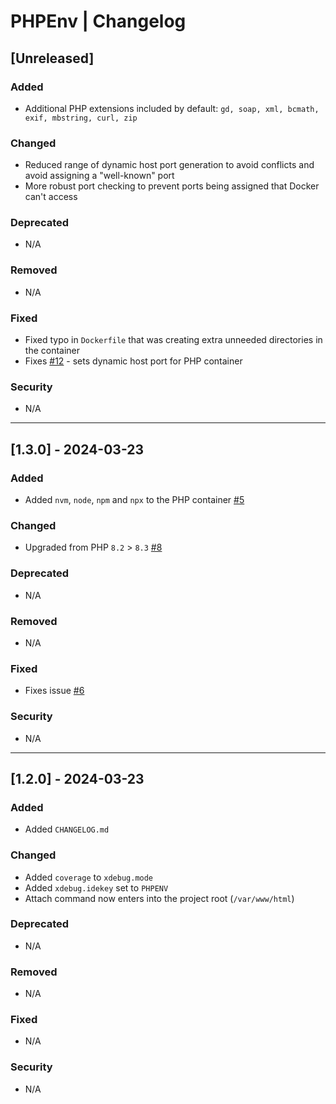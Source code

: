 # PHPEnv | Changelog

## [Unreleased]
### Added
- Additional PHP extensions included by default: `gd, soap, xml, bcmath, exif, mbstring, curl, zip`

### Changed
- Reduced range of dynamic host port generation to avoid conflicts and avoid assigning a "well-known" port
- More robust port checking to prevent ports being assigned that Docker can't access

### Deprecated
- N/A

### Removed
- N/A

### Fixed
- Fixed typo in `Dockerfile` that was creating extra unneeded directories in the container
- Fixes [#12](https://github.com/DanielWinning/phpenv/issues/12) - sets dynamic host port for PHP container

### Security
- N/A

---

## [1.3.0] - 2024-03-23
### Added
- Added `nvm`, `node`, `npm` and `npx` to the PHP container [#5](https://github.com/DanielWinning/phpenv/issues/5)

### Changed
- Upgraded from PHP `8.2` > `8.3` [#8](https://github.com/DanielWinning/phpenv/issues/8)

### Deprecated
- N/A

### Removed
- N/A

### Fixed
- Fixes issue [#6](https://github.com/DanielWinning/phpenv/issues/6)

### Security
- N/A

---

## [1.2.0] - 2024-03-23
### Added
- Added `CHANGELOG.md`

### Changed
- Added `coverage` to `xdebug.mode`
- Added `xdebug.idekey` set to `PHPENV`
- Attach command now enters into the project root (`/var/www/html`)

### Deprecated
- N/A

### Removed
- N/A

### Fixed
- N/A

### Security
- N/A